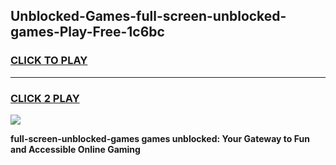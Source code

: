 
## Unblocked-Games-full-screen-unblocked-games-Play-Free-1c6bc
<h3>
<a href="https://premium76.site?title=full-screen-unblocked-games&ref=15A">CLICK TO PLAY</a></h3>
<hr>

<h3>
<a href="https://premium76.site?title=full-screen-unblocked-games&ref=15A">CLICK 2 PLAY</a>
  
</h3>

<a href="https://premium76.site?title=full-screen-unblocked-games&ref=15A"><img src="https://clearcache.store/games.png"></a>


**full-screen-unblocked-games games unblocked: Your Gateway to Fun and Accessible Online Gaming**

